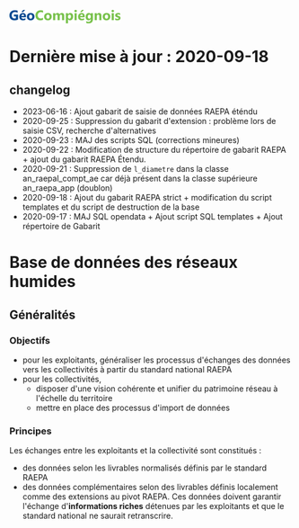 ![picto](https://github.com/sigagglocompiegne/orga_gest_igeo/blob/master/doc/img/geocompiegnois_2020_reduit_v2.png)

# Dernière mise à jour : 2020-09-18
## changelog 
   * 2023-06-16 : Ajout gabarit de saisie de données RAEPA éténdu
   * 2020-09-25 : Suppression du gabarit d'extension : problème lors de saisie CSV, recherche d'alternatives
   * 2020-09-23 : MAJ des scripts SQL (corrections mineures)
   * 2020-09-22 : Modification de structure du répertoire de gabarit RAEPA + ajout du gabarit RAEPA Étendu. 
   * 2020-09-21 : Suppression de `l_diametre` dans la classe an_raepal_compt_ae car déjà présent dans la classe supérieure an_raepa_app (doublon)
   * 2020-09-18  : Ajout du gabarit RAEPA strict + modification du script templates et du script de destruction de la base
   * 2020-09-17 : MAJ SQL opendata + Ajout script SQL templates + Ajout répertoire de Gabarit

# Base de données des réseaux humides

## Généralités

### Objectifs

* pour les exploitants, généraliser les processus d'échanges des données vers les collectivités à partir du standard national RAEPA
* pour les collectivités,
  * disposer d'une vision cohérente et unifier du patrimoine réseau à l'échelle du territoire
  * mettre en place des processus d'import de données

### Principes

Les échanges entre les exploitants et la collectivité sont constitués :
* des données selon les livrables normalisés définis par le standard RAEPA
* des données complémentaires selon des livrables définis localement comme des extensions au pivot RAEPA. Ces données doivent garantir l'échange d'**informations riches** détenues par les exploitants et que le standard national ne saurait retranscrire.
